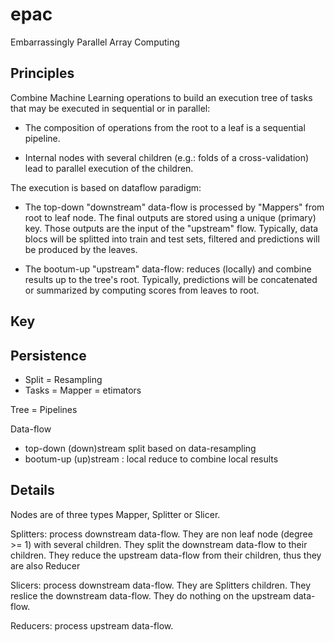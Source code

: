 epac
====

Embarrassingly Parallel Array Computing

Principles
----------

Combine Machine Learning operations to build an execution tree of tasks that may
be executed in sequential or in parallel:

- The composition of operations from the root to a leaf is a sequential pipeline.

- Internal nodes with several children (e.g.: folds of a cross-validation) lead
  to parallel execution of the children.

The execution is based on dataflow paradigm:

- The top-down "downstream" data-flow is processed by "Mappers" from root to leaf node. 
  The final outputs are stored using a unique (primary) key. Those outputs are
  the input of the "upstream" flow. Typically, data blocs will be splitted into
  train and test sets, filtered and predictions will be produced by the leaves.

- The bootum-up "upstream" data-flow: reduces (locally) and combine results up
  to the tree's root. Typically, predictions will be concatenated or summarized
  by computing scores from leaves to root.

Key
---

Persistence
-----------

- Split = Resampling
- Tasks = Mapper = etimators

Tree = Pipelines


Data-flow
- top-down (down)stream split based on data-resampling
- bootum-up (up)stream : local reduce to combine local results

Details
-------

Nodes are of three types Mapper, Splitter or Slicer.

Splitters: process downstream data-flow.
They are non leaf node  (degree >= 1) with several children.
They split the downstream data-flow to their children.
They reduce the upstream data-flow from their children, thus they are
also Reducer

Slicers: process downstream data-flow.
They are Splitters children.
They reslice the downstream data-flow.
They do nothing on the upstream data-flow.

Reducers: process upstream data-flow.


